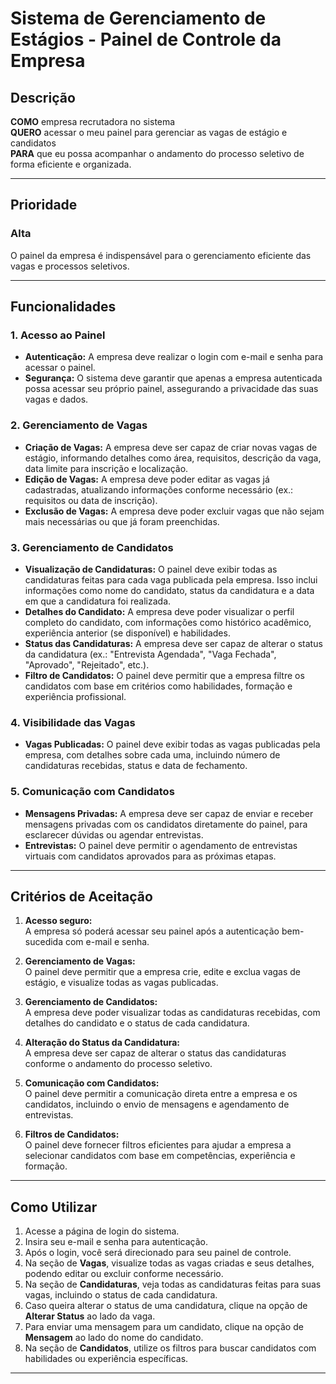 # Sistema de Gerenciamento de Estágios - Painel de Controle da Empresa

## Descrição

**COMO** empresa recrutadora no sistema  
**QUERO** acessar o meu painel para gerenciar as vagas de estágio e candidatos  
**PARA** que eu possa acompanhar o andamento do processo seletivo de forma eficiente e organizada.

---

## Prioridade  
### Alta  
O painel da empresa é indispensável para o gerenciamento eficiente das vagas e processos seletivos.  

---
## Funcionalidades

### 1. **Acesso ao Painel**
   - **Autenticação:** A empresa deve realizar o login com e-mail e senha para acessar o painel.
   - **Segurança:** O sistema deve garantir que apenas a empresa autenticada possa acessar seu próprio painel, assegurando a privacidade das suas vagas e dados.

### 2. **Gerenciamento de Vagas**
   - **Criação de Vagas:** A empresa deve ser capaz de criar novas vagas de estágio, informando detalhes como área, requisitos, descrição da vaga, data limite para inscrição e localização.
   - **Edição de Vagas:** A empresa deve poder editar as vagas já cadastradas, atualizando informações conforme necessário (ex.: requisitos ou data de inscrição).
   - **Exclusão de Vagas:** A empresa deve poder excluir vagas que não sejam mais necessárias ou que já foram preenchidas.

### 3. **Gerenciamento de Candidatos**
   - **Visualização de Candidaturas:** O painel deve exibir todas as candidaturas feitas para cada vaga publicada pela empresa. Isso inclui informações como nome do candidato, status da candidatura e a data em que a candidatura foi realizada.
   - **Detalhes do Candidato:** A empresa deve poder visualizar o perfil completo do candidato, com informações como histórico acadêmico, experiência anterior (se disponível) e habilidades.
   - **Status das Candidaturas:** A empresa deve ser capaz de alterar o status da candidatura (ex.: "Entrevista Agendada", "Vaga Fechada", "Aprovado", "Rejeitado", etc.).
   - **Filtro de Candidatos:** O painel deve permitir que a empresa filtre os candidatos com base em critérios como habilidades, formação e experiência profissional.

### 4. **Visibilidade das Vagas**
   - **Vagas Publicadas:** O painel deve exibir todas as vagas publicadas pela empresa, com detalhes sobre cada uma, incluindo número de candidaturas recebidas, status e data de fechamento.

### 5. **Comunicação com Candidatos**
   - **Mensagens Privadas:** A empresa deve ser capaz de enviar e receber mensagens privadas com os candidatos diretamente do painel, para esclarecer dúvidas ou agendar entrevistas.
   - **Entrevistas:** O painel deve permitir o agendamento de entrevistas virtuais com candidatos aprovados para as próximas etapas.

---

## Critérios de Aceitação

1. **Acesso seguro:**  
   A empresa só poderá acessar seu painel após a autenticação bem-sucedida com e-mail e senha.

2. **Gerenciamento de Vagas:**  
   O painel deve permitir que a empresa crie, edite e exclua vagas de estágio, e visualize todas as vagas publicadas.

3. **Gerenciamento de Candidatos:**  
   A empresa deve poder visualizar todas as candidaturas recebidas, com detalhes do candidato e o status de cada candidatura.

4. **Alteração do Status da Candidatura:**  
   A empresa deve ser capaz de alterar o status das candidaturas conforme o andamento do processo seletivo.

5. **Comunicação com Candidatos:**  
   O painel deve permitir a comunicação direta entre a empresa e os candidatos, incluindo o envio de mensagens e agendamento de entrevistas.

6. **Filtros de Candidatos:**  
   O painel deve fornecer filtros eficientes para ajudar a empresa a selecionar candidatos com base em competências, experiência e formação.

---

## Como Utilizar

1. Acesse a página de login do sistema.
2. Insira seu e-mail e senha para autenticação.
3. Após o login, você será direcionado para seu painel de controle.
4. Na seção de **Vagas**, visualize todas as vagas criadas e seus detalhes, podendo editar ou excluir conforme necessário.
5. Na seção de **Candidaturas**, veja todas as candidaturas feitas para suas vagas, incluindo o status de cada candidatura.
6. Caso queira alterar o status de uma candidatura, clique na opção de **Alterar Status** ao lado da vaga.
7. Para enviar uma mensagem para um candidato, clique na opção de **Mensagem** ao lado do nome do candidato.
8. Na seção de **Candidatos**, utilize os filtros para buscar candidatos com habilidades ou experiência específicas.

---